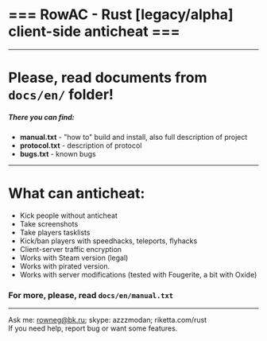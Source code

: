 # === RowAC - Rust [legacy/alpha] client-side anticheat ===
-------------------------------------------------------------
# Please, read documents from `docs/en/` folder!
##### There you can find:  
- **manual.txt** - "how to" build and install, also full description of project
- **protocol.txt** - description of protocol
- **bugs.txt** - known bugs  

---

# What can anticheat:
- Kick people without anticheat
- Take screenshots
- Take players tasklists
- Kick/ban players with speedhacks, teleports, flyhacks
- Client-server traffic encryption
- Works with Steam version (legal)
- Works with pirated version.
- Works with server modifications (tested with Fougerite, a bit with Oxide)


### For more, please, read `docs/en/manual.txt`
---
Ask me: rowneg@bk.ru; skype: azzzmodan; riketta.com/rust  
If you need help, report bug or want some features.
